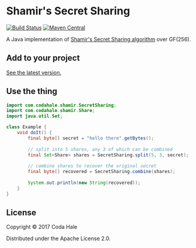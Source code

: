 # Shamir's Secret Sharing

[![Build Status](https://secure.travis-ci.org/codahale/shamir.svg)](http://travis-ci.org/codahale/shamir)
[![Maven Central](https://maven-badges.herokuapp.com/maven-central/com.codahale/shamir/badge.svg?style=flat)](https://maven-badges.herokuapp.com/maven-central/com.codahale/shamir)

A Java implementation of [Shamir's Secret Sharing
algorithm](http://en.wikipedia.org/wiki/Shamir's_Secret_Sharing) over GF(256).

## Add to your project

[See the latest version.](https://maven-badges.herokuapp.com/maven-central/com.codahale/shamir)

## Use the thing

```java
import com.codahale.shamir.SecretSharing;
import com.codahale.shamir.Share;
import java.util.Set;

class Example {
    void doIt() {
        final byte[] secret = "hello there".getBytes();
       
        // split into 5 shares, any 3 of which can be combined
        final Set<Share> shares = SecretSharing.split(5, 3, secret);
       
        // combine shares to recover the original secret
        final byte[] recovered = SecretSharing.combine(shares);
        
        System.out.println(new String(recovered));
    } 
}
```

## License

Copyright © 2017 Coda Hale

Distributed under the Apache License 2.0.
